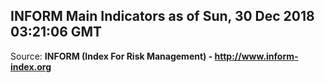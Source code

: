 ## INFORM Main Indicators as of Sun, 30 Dec 2018 03:21:06 GMT

Source: **INFORM (Index For Risk Management) - http://www.inform-index.org**